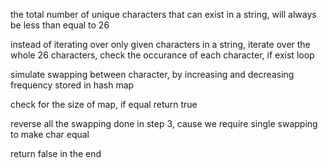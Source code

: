 the total number of unique characters that can exist in a string, will always be less than equal to 26

instead of iterating over only given characters in a string, iterate over the whole 26 characters, check the occurance of each character, if exist loop

simulate swapping between character, by increasing and decreasing frequency stored in hash map

check for the size of map, if equal return true

reverse all the swapping done in step 3, cause we require single swapping to make char equal

return false in the end
